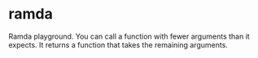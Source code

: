 # ramda
Ramda playground. You can call a function with fewer arguments than it expects. It returns a function that takes the remaining arguments.
